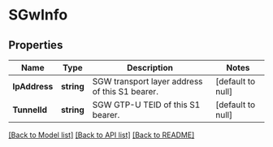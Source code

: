 # SGwInfo

## Properties
Name | Type | Description | Notes
------------ | ------------- | ------------- | -------------
**IpAddress** | **string** | SGW transport layer address of this S1 bearer. | [default to null]
**TunnelId** | **string** | SGW GTP-U TEID of this S1 bearer. | [default to null]

[[Back to Model list]](../README.md#documentation-for-models) [[Back to API list]](../README.md#documentation-for-api-endpoints) [[Back to README]](../README.md)


